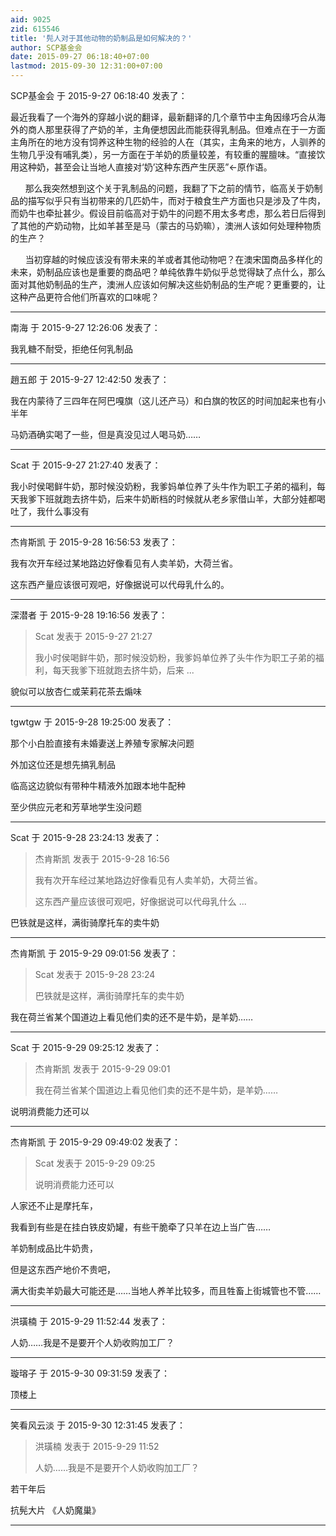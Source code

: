 ```yaml
---
aid: 9025
zid: 615546
title: '髡人对于其他动物的奶制品是如何解决的？'
author: SCP基金会
date: 2015-09-27 06:18:40+07:00
lastmod: 2015-09-30 12:31:00+07:00
---
```


SCP基金会 于 2015-9-27 06:18:40 发表了：

最近我看了一个海外的穿越小说的翻译，最新翻译的几个章节中主角因缘巧合从海外的商人那里获得了产奶的羊，主角便想因此而能获得乳制品。但难点在于一方面主角所在的地方没有饲养这种生物的经验的人在（其实，主角来的地方，人驯养的生物几乎没有哺乳类），另一方面在于羊奶的质量较差，有较重的腥膻味。“直接饮用这种奶，甚至会让当地人直接对‘奶’这种东西产生厌恶”←原作语。

      那么我突然想到这个关于乳制品的问题，我翻了下之前的情节，临高关于奶制品的描写似乎只有当初带来的几匹奶牛，而对于粮食生产方面也只是涉及了牛肉，而奶牛也牵扯甚少。假设目前临高对于奶牛的问题不用太多考虑，那么若日后得到了其他的产奶动物，比如羊甚至是马（蒙古的马奶嘛），澳洲人该如何处理种物质的生产？

      当初穿越的时候应该没有带未来的羊或者其他动物吧？在澳宋国商品多样化的未来，奶制品应该也是重要的商品吧？单纯依靠牛奶似乎总觉得缺了点什么，那么面对其他奶制品的生产，澳洲人应该如何解决这些奶制品的生产呢？更重要的，让这种产品更符合他们所喜欢的口味呢？

---------

南海 于 2015-9-27 12:26:06 发表了：

我乳糖不耐受，拒绝任何乳制品

---------

趙五郎 于 2015-9-27 12:42:50 发表了：

我在内蒙待了三四年在阿巴嘎旗（这儿还产马）和白旗的牧区的时间加起来也有小半年

马奶酒确实喝了一些，但是真没见过人喝马奶……

---------

Scat 于 2015-9-27 21:27:40 发表了：

我小时侯喝鲜牛奶，那时候没奶粉，我爹妈单位养了头牛作为职工子弟的福利，每天我爹下班就跑去挤牛奶，后来牛奶断档的时候就从老乡家借山羊，大部分娃都喝吐了，我什么事没有

---------

杰肯斯凯 于 2015-9-28 16:56:53 发表了：

我有次开车经过某地路边好像看见有人卖羊奶，大荷兰省。

这东西产量应该很可观吧，好像据说可以代母乳什么的。

---------

深潜者 于 2015-9-28 19:16:56 发表了：

> Scat 发表于 2015-9-27 21:27
> 
> 我小时侯喝鲜牛奶，那时候没奶粉，我爹妈单位养了头牛作为职工子弟的福利，每天我爹下班就跑去挤牛奶，后来 ...



貌似可以放杏仁或茉莉花茶去煽味

---------

tgwtgw 于 2015-9-28 19:25:00 发表了：

那个小白脸直接有未婚妻送上养殖专家解决问题

外加这位还是想先搞乳制品

临高这边貌似有带种牛精液外加跟本地牛配种

至少供应元老和芳草地学生没问题

---------

Scat 于 2015-9-28 23:24:13 发表了：

> 杰肯斯凯 发表于 2015-9-28 16:56
> 
> 我有次开车经过某地路边好像看见有人卖羊奶，大荷兰省。
> 
> 这东西产量应该很可观吧，好像据说可以代母乳什么 ...



巴铁就是这样，满街骑摩托车的卖牛奶

---------

杰肯斯凯 于 2015-9-29 09:01:56 发表了：

> Scat 发表于 2015-9-28 23:24
> 
> 巴铁就是这样，满街骑摩托车的卖牛奶



我在荷兰省某个国道边上看见他们卖的还不是牛奶，是羊奶……

---------

Scat 于 2015-9-29 09:25:12 发表了：

> 杰肯斯凯 发表于 2015-9-29 09:01
> 
> 我在荷兰省某个国道边上看见他们卖的还不是牛奶，是羊奶……



说明消费能力还可以

---------

杰肯斯凯 于 2015-9-29 09:49:02 发表了：

> Scat 发表于 2015-9-29 09:25
> 
> 说明消费能力还可以



人家还不止是摩托车，

我看到有些是在挂白铁皮奶罐，有些干脆牵了只羊在边上当广告……

羊奶制成品比牛奶贵，

但是这东西产地价不贵吧，

满大街卖羊奶最大可能还是……当地人养羊比较多，而且牲畜上街城管也不管……

---------

洪璜楠 于 2015-9-29 11:52:44 发表了：

人奶……我是不是要开个人奶收购加工厂？

---------

璇瑢子 于 2015-9-30 09:31:59 发表了：

顶楼上

---------

笑看风云淡 于 2015-9-30 12:31:45 发表了：

> 洪璜楠 发表于 2015-9-29 11:52
> 
> 人奶……我是不是要开个人奶收购加工厂？



若干年后

抗髡大片 《人奶魔巢》

---------

